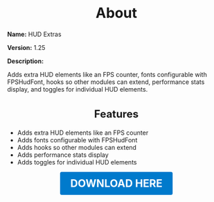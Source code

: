 <h1 style="text-align:center; font-size:2rem; font-weight:bold;">About</h1>

**Name:**
HUD Extras

**Version:**
1.25

**Description:**

Adds extra HUD elements like an FPS counter, fonts configurable with FPSHudFont, hooks so other modules can extend, performance stats display, and toggles for individual HUD elements.

<h2 style="text-align:center; font-size:1.5rem; font-weight:bold;">Features</h2>

- Adds extra HUD elements like an FPS counter
- Adds fonts configurable with FPSHudFont
- Adds hooks so other modules can extend
- Adds performance stats display
- Adds toggles for individual HUD elements





<p align="center"><a href="https://github.com/LiliaFramework/Modules/raw/refs/heads/gh-pages/hud_extras.zip" style="display:inline-block;padding:12px 24px;font-size:1.5rem;font-weight:bold;text-decoration:none;color:#fff;background-color:var(--md-primary-fg-color,#007acc);border-radius:4px;">DOWNLOAD HERE</a></p>